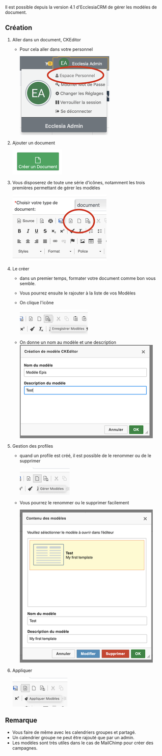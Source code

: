 Il est possible depuis la version 4.1 d'EcclesiaCRM de gérer les modèles de document.

## Création

1. Aller dans un document, CKEditor

    - Pour cela aller dans votre personnel

       ![Screenshot](../../img/person/user22.png)

2. Ajouter un document

   ![Screenshot](../../img/person/user23.png)

3. Vous disposerez de toute une série d'icônes, notamment les trois premières permettant de gérer les modèles

   ![Screenshot](../../img/person/user24.png)

4. Le créer

    - dans un premier temps, formater votre document comme bon vous semble.


   - Vous pourrez ensuite le rajouter à la liste de vos Modèles

   - On clique l'icône

      ![Screenshot](../../img/person/user27.png)

   - On donne un nom au modèle et une description<br>
      ![Screenshot](../../img/person/user29.png)


5. Gestion des profiles

    - quand un profile est créé, il est possible de le renommer ou de le supprimer

       ![Screenshot](../../img/person/user26.png)

    - Vous pourrez le renommer ou le supprimer facilement

       ![Screenshot](../../img/person/user28.png)

6. Appliquer

   ![Screenshot](../../img/person/user25.png)

## Remarque

- Vous faire de même avec les calendriers groupes et partagé.
- Un calendrier groupe ne peut être rajouté que par un admin.
- Les modèles sont très utiles dans le cas de MailChimp pour créer des campagnes.

